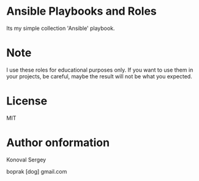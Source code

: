 # Ansible Playbooks and Roles

Its my simple collection 'Ansible' playbook.


# Note

I use these roles for educational purposes only. If you want to use them in your projects, be careful, maybe the result will not be what you expected.


# License

MIT


# Author onformation

Konoval Sergey

boprak [dog] gmail.com
